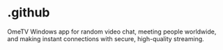 # .github
OmeTV Windows app for random video chat, meeting people worldwide, and making instant connections with secure, high-quality streaming.
